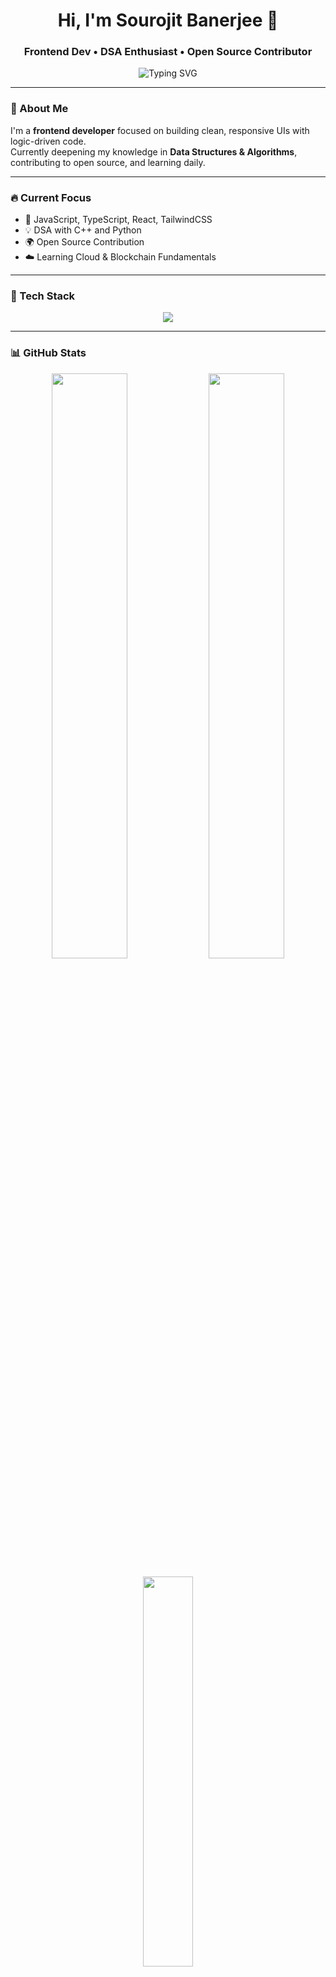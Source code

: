 <h1 align="center">Hi, I'm Sourojit Banerjee 🚀</h1>
<h3 align="center">Frontend Dev • DSA Enthusiast • Open Source Contributor</h3>

<!-- Typing animation -->
<p align="center">
  <img src="https://readme-typing-svg.demolab.com?font=JetBrains+Mono&size=24&pause=1000&color=00C2FF&center=true&vCenter=true&width=500&height=50&lines=Be+Curious.+Build+Cool+Stuff.;Break+It.+Fix+It.+Learn+From+It.;Frontend+Fueled+%7C+Cloud+Bound;" alt="Typing SVG" />
</p>

---

### 🧠 About Me

I'm a **frontend developer** focused on building clean, responsive UIs with logic-driven code.  
Currently deepening my knowledge in **Data Structures & Algorithms**, contributing to open source, and learning daily.

---

### 🔥 Current Focus

- 🧩 JavaScript, TypeScript, React, TailwindCSS
- 💡 DSA with C++ and Python
- 🌍 Open Source Contribution
- ☁️ Learning Cloud & Blockchain Fundamentals

---

### 🚀 Tech Stack

<p align="center">
  <img src="https://skillicons.dev/icons?i=js,ts,react,nextjs,tailwind,html,css,cpp,python,git,github,vscode" />
</p>

---

### 📊 GitHub Stats

<p align="center">
  <img src="https://github-readme-stats.vercel.app/api?username=sourojitbanerjee&show_icons=true&theme=tokyonight&hide_border=true&count_private=true" width="49%"/>
  <img src="https://streak-stats.demolab.com/?user=sourojitbanerjee&theme=tokyonight&hide_border=true" width="49%"/>
</p>

<p align="center">
  <img src="https://github-readme-stats.vercel.app/api/top-langs/?username=sourojitbanerjee&layout=compact&theme=tokyonight&hide_border=true" width="40%"/>
</p>

---

### 🌱 Learning Goals (2025 → 🔮)

```js
const goals = {
  shortTerm: [
    "Master frontend frameworks (React, Next.js)",
    "Practice DSA on LeetCode & Codeforces",
    "Push 10+ quality contributions to open source"
  ],
  longTerm: [
    "Build real-world scalable web apps",
    "Explore Web3 & Cloud Engineering",
    "Intern at a top-tier tech startup"
  ]
}
